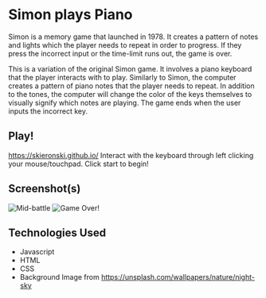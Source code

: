 # Simon plays Piano
Simon is a memory game that launched in 1978. It creates a pattern of notes and lights which the player needs to repeat in order to progress. If they press the incorrect input or the time-limit runs out, the game is over. 

This is a variation of the original Simon game. It involves a piano keyboard that the player interacts with to play. Similarly to Simon, the computer creates a pattern of piano notes that the player needs to repeat. In addition to the tones, the computer will change the color of the keys themselves to visually signify which notes are playing. The game ends when the user inputs the incorrect key.

## Play!
https://skieronski.github.io/
Interact with the keyboard through left clicking your mouse/touchpad. Click start to begin!

## Screenshot(s)
![Mid-battle](https://i.imgur.com/fX6eF93.png)
![Game Over!](https://i.imgur.com/z9TVf8K.png)

## Technologies Used
- Javascript
- HTML
- CSS
- Background Image from https://unsplash.com/wallpapers/nature/night-sky
  

